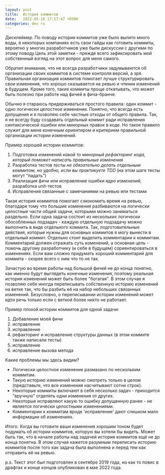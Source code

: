 ```yaml
---
layout: post
title:  История коммитов
date:   2022-05-16 17:57:47 +0300
categories: dev ru
---
```


Дисклеймер. По поводу истории коммитов уже было вылито много воды, в некоторых компаниях есть свои гайды как готовить коммиты, вероятно у многих разработчиков уже были дискуссии с другими по этому поводу.Цель этой заметки - прежде всего зафиксировать мой собственный взгляд на этот вопрос для меня самого.

Обратил внимание, что не всегда разработчики задумываются об организации своих коммитов в системе контроля версий, а зря.
Правильная организация коммитов помогает лучше структурировать свои изменения, что хорошо сказывается на ревью и чтении изменений в будущем.
Кроме того, такие коммиты проще откатывать, что может быть полезно при работе над фичей в фича-бранче.

Обычно я стараюсь придерживаться простого правила: один коммит - одно логически целостное изменение.
Понятно, что всегда есть допущения и я позволяю себе частные отходы от общего правила.
Так, я не всегду буду создавать отдельный коммит ради исправления синтаксической ошибки или минорных правок в коде.
Но такое правило служит для меня конечным ориентиром и критерием правильной организации истории изменений.

Пример хорошей истории коммитов:

1. Подготовка изменений *какой то минорный рефакторинг кода, который поможет написать правильные изменения*
2. Разработка тестов *тесты не обязательно делать отдельным коммитом, но удобно, если вы практикуете TDD* (на этом шаге тесты могут "падать")
3. Реализация фичи или исправление ошибки *ядро изменений*, разработка unit-тестов
4. Исправления связанные с замечаниями на ревью или тестами

Такая история коммитов помогает сэкономить время на ревью, благодаря тому что большие изменения разбиваются на логически целостные части общей задачи, которыми можно заниматься раздельно.
Если одна задача состоит из нескольких логически обособленных подзадач - каждую отдельную подзадачу можно выполнить в виде отдельного коммита.
Так, подготовительные действия, которые нужны для основных коммитов я могу вынести в отдельный коммит.
Отдельно стоит выделить комментарии к коммитам.
Комментарий должен отражать суть изменений, а основная цель - помочь другому разработчику (и себе в будущем) сориентироваться в изменениях.
Если вам сложно придумать хороший комментарий для коммита - скорее всего с ним что то не так.

Зачастую во время работы над большой фичей не до конца понятно, как именно будут выглядеть конечные изменения, поэтому реальная история изменений может быть более "богатая".
В этом случае я позволяю себе иногда переписывать собственную историю изменений на ветке так, что бы разбить её на набор небольших связанных изменений.
Безусловно, о переписывании истории изменений может идти речь только если с веткой более никто не работает.

Пример плохой истории коммитов для одной задачи:

1. Добавление моей фичи
2. исправление
3. исправление
4. рефакторинг и исправление структуры данных (в этом коммите также написали тесты)
5. исправление
6. исправление вызова метода

Какие проблемы мы здесь видим?
- Логически целостное изменение размазано по нескольким коммитам.
- Такую историю изменений можно смотреть только в целом (представьте, что все изменения насчитывают сотни строк).
- Некоторые коммиты включают в себя несколько задач - приходится "вручную" отделять одни изменения от других.
- Некоторые исправляют какую то ошибку допущенную ранее - не является логически целостными изменениями.
- Комментарии к коммитам вроде 'исправление' дают слишком мало информации об изменениях.

Итого.
Когда вы готовите ваши изменения хорошим тоном будет подумать об истории коммитов, которую вы хотели бы видеть.
Может быть так, что в начале работы над задачей история коммитов ещё не до конца понятна.
В этом случае кажется разумным переписать историю коммитов после того как задача была выполнена и перед тем как отправить её на ревью.

p.s. Текст этот был подготовлен в сентябре 2019 года, но как то повис в драфтах и конце концов опубликован в мае 2022 года.
